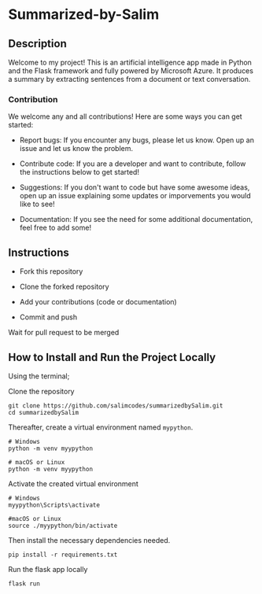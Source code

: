 # Summarized-by-Salim


## Description

Welcome to my project! This is an artificial intelligence app made in Python and the Flask framework and fully powered by Microsoft Azure. It produces a summary by extracting sentences from a document or text conversation.

### Contribution

We welcome any and all contributions! Here are some ways you can get started:

- Report bugs: If you encounter any bugs, please let us know. Open up an issue and let us know the problem.

- Contribute code: If you are a developer and want to contribute, follow the instructions below to get started!

- Suggestions: If you don't want to code but have some awesome ideas, open up an issue explaining some updates or imporvements you would like to see!

- Documentation: If you see the need for some additional documentation, feel free to add some!

## Instructions

- Fork this repository

- Clone the forked repository

- Add your contributions (code or documentation)

- Commit and push

Wait for pull request to be merged

## How to Install and Run the Project Locally

Using the terminal;

Clone the repository

```
git clone https://github.com/salimcodes/summarizedbySalim.git
cd summarizedbySalim
```


Thereafter, create a virtual environment named `mypython`.

```
# Windows
python -m venv myypython

# macOS or Linux
python -m venv myypython
```

Activate the created virtual environment
```
# Windows
myypython\Scripts\activate

#macOS or Linux
source ./myypython/bin/activate
```

Then install the necessary dependencies needed.

``` 
pip install -r requirements.txt
```

Run the flask app locally

```
flask run
```

